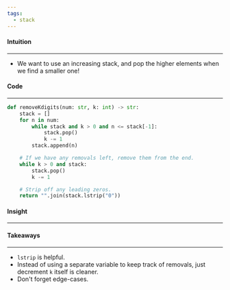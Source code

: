 ```yaml
---
tags:
  - stack
---
```


#### Intuition
---
- We want to use an increasing stack, and pop the higher elements when we find a smaller one!
#### Code
---

```python
def removeKdigits(num: str, k: int) -> str:
	stack = []
	for n in num:
		while stack and k > 0 and n <= stack[-1]:
			stack.pop()
			k -= 1
		stack.append(n)

	# If we have any removals left, remove them from the end.
	while k > 0 and stack:
		stack.pop()
		k -= 1

	# Strip off any leading zeros.
	return "".join(stack.lstrip("0"))
```

#### Insight
---


#### Takeaways
---
- `lstrip` is helpful.
- Instead  of using a separate variable to keep track of removals, just decrement `k` itself is cleaner.
- Don't forget edge-cases.